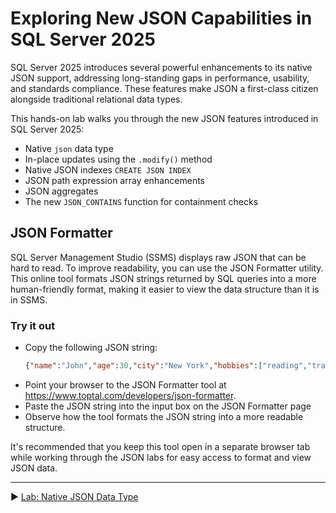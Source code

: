 ﻿# Exploring New JSON Capabilities in SQL Server 2025

SQL Server 2025 introduces several powerful enhancements to its native JSON support, addressing long-standing gaps in performance, usability, and standards compliance. These features make JSON a first-class citizen alongside traditional relational data types.

This hands-on lab walks you through the new JSON features introduced in SQL Server 2025:

* Native `json` data type
* In-place updates using the `.modify()` method
* Native JSON indexes `CREATE JSON INDEX`
* JSON path expression array enhancements
* JSON aggregates
* The new `JSON_CONTAINS` function for containment checks

## JSON Formatter

SQL Server Management Studio (SSMS) displays raw JSON that can be hard to read. To improve readability, you can use the JSON Formatter utility. This online tool formats JSON strings returned by SQL queries into a more human-friendly format, making it easier to view the data structure than it is in SSMS.

### Try it out

* Copy the following JSON string:
   ```json
   {"name":"John","age":30,"city":"New York","hobbies":["reading","traveling","swimming"]}
   ```
* Point your browser to the JSON Formatter tool at <a href="https://www.toptal.com/developers/json-formatter" target="_blank">https://www.toptal.com/developers/json-formatter</a>.
* Paste the JSON string into the input box on the JSON Formatter page
* Observe how the tool formats the JSON string into a more readable structure.

It's recommended that you keep this tool open in a separate browser tab while working through the JSON labs for easy access to format and view JSON data.

___

▶ [Lab: Native JSON Data Type](https://github.com/lennilobel/sql2025-workshop-hol-orlando2025/blob/main/HOL/2.%20JSON%20Support/1.%20Native%20JSON%20Data%20Type.md)
